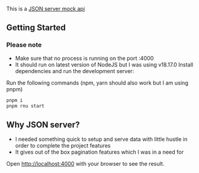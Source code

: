 This is a [JSON server mock api](https://github.com/typicode/json-server)

## Getting Started
### Please note
- Make sure that no process is running on the port :4000
- It should run on latest version of NodeJS but I was using v18.17.0
Install dependencies and run the development server:

Run the following commands (npm, yarn should also work but I am using pnpm)

```bash
pnpm i
pnpm rnu start
```

## Why JSON server?
- I needed something quick to setup and serve data with little hustle in order to complete the project features
- It gives out of the box pagination features which I was in a need for


Open [http://localhost:4000](http://localhost:4000) with your browser to see the result.
